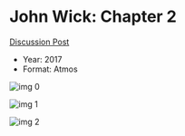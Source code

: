# John Wick: Chapter 2

[Discussion Post](https://www.avsforum.com/threads/bass-eq-for-filtered-movies.2995212/post-56811402)

* Year: 2017
* Format: Atmos

![img 0](https://i.imgur.com/Ssgir5H.jpg)

![img 1](https://i.imgur.com/q4MlEJ0.jpg)

![img 2](https://i.imgur.com/nP8bQAW.png)

